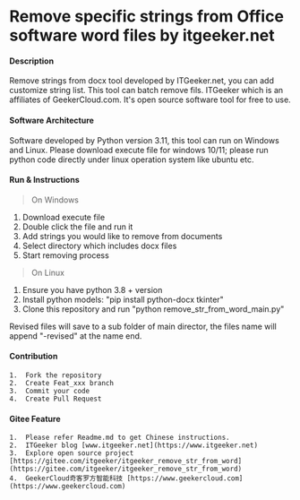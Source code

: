 # Remove specific strings from Office software word files by itgeeker.net

#### Description
Remove strings from docx tool developed by ITGeeker.net, you can add customize string list. This tool can batch remove fils.
ITGeeker which is an affiliates of GeekerCloud.com. It's open source software tool for free to use.

#### Software Architecture
Software developed by Python version 3.11, this tool can run on Windows and Linux. Please download execute file for windows 10/11; please run python code directly under linux operation system like ubuntu etc.

#### Run & Instructions

> On Windows
1.  Download execute file
2.  Double click the file and run it
3.  Add strings you would like to remove from documents
4.  Select directory which includes docx files
5.  Start removing process

> On Linux
1.  Ensure you have python 3.8 + version
2.  Install python models: "pip install python-docx tkinter"
3.  Clone this repository and run "python remove_str_from_word_main.py"

Revised files will save to a sub folder of main director, the files name will append "-revised" at the name end.

#### Contribution

    1.  Fork the repository
    2.  Create Feat_xxx branch
    3.  Commit your code
    4.  Create Pull Request


#### Gitee Feature

    1.  Please refer Readme.md to get Chinese instructions.
    2.  ITGeeker blog [www.itgeeker.net](https://www.itgeeker.net)
    3.  Explore open source project [https://gitee.com/itgeeker/itgeeker_remove_str_from_word](https://gitee.com/itgeeker/itgeeker_remove_str_from_word)
    4.  GeekerCloud奇客罗方智能科技 [https://www.geekercloud.com](https://www.geekercloud.com)
